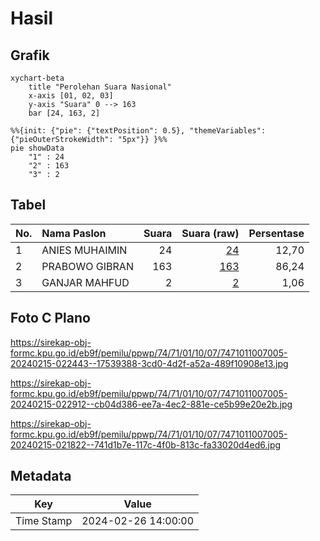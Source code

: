 # Hasil

## Grafik

```mermaid
xychart-beta
    title "Perolehan Suara Nasional"
    x-axis [01, 02, 03]
    y-axis "Suara" 0 --> 163
    bar [24, 163, 2]
```

```mermaid
%%{init: {"pie": {"textPosition": 0.5}, "themeVariables": {"pieOuterStrokeWidth": "5px"}} }%%
pie showData
    "1" : 24
    "2" : 163
    "3" : 2
```

## Tabel

| No. | Nama Paslon    | Suara | Suara (raw) | Persentase |
|:--- |:-------------- | -----:| -----------:| ----------:|
| 1   | ANIES MUHAIMIN | 24    | [24][p-1]   | 12,70      |
| 2   | PRABOWO GIBRAN | 163   | [163][p-2]  | 86,24      |
| 3   | GANJAR MAHFUD  | 2     | [2][p-3]    | 1,06       |


[p-1]: https://github.com/gigit-pemilu/pemilu-2024/blob/main/pilpres/hitung-suara/sub/74-sulawesi-tenggara/sub/71-kota-kendari/sub/01-mandonga/sub/1007-labibia/sub/005-tps/sub/paslon-1.txt
[p-2]: https://github.com/gigit-pemilu/pemilu-2024/blob/main/pilpres/hitung-suara/sub/74-sulawesi-tenggara/sub/71-kota-kendari/sub/01-mandonga/sub/1007-labibia/sub/005-tps/sub/paslon-2.txt
[p-3]: https://github.com/gigit-pemilu/pemilu-2024/blob/main/pilpres/hitung-suara/sub/74-sulawesi-tenggara/sub/71-kota-kendari/sub/01-mandonga/sub/1007-labibia/sub/005-tps/sub/paslon-3.txt

## Foto C Plano

https://sirekap-obj-formc.kpu.go.id/eb9f/pemilu/ppwp/74/71/01/10/07/7471011007005-20240215-022443--17539388-3cd0-4d2f-a52a-489f10908e13.jpg

https://sirekap-obj-formc.kpu.go.id/eb9f/pemilu/ppwp/74/71/01/10/07/7471011007005-20240215-022912--cb04d386-ee7a-4ec2-881e-ce5b99e20e2b.jpg

https://sirekap-obj-formc.kpu.go.id/eb9f/pemilu/ppwp/74/71/01/10/07/7471011007005-20240215-021822--741d1b7e-117c-4f0b-813c-fa33020d4ed6.jpg


## Metadata

| Key        | Value               |
| ---------- | ------------------- |
| Time Stamp | 2024-02-26 14:00:00 |



